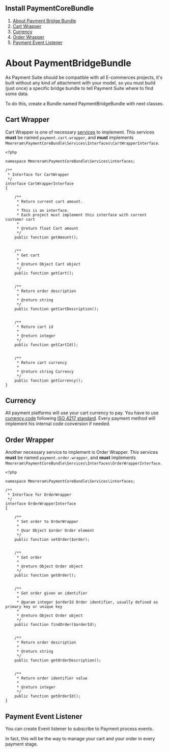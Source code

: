 Install PaymentCoreBundle
-----

1. [About Payment Bridge Bundle](#about-payment-bridge-bundle)
2. [Cart Wrapper](#cart-wrapper)
3. [Currency](#currency)
4. [Order Wrapper](#order-wrapper)
5. [Payment Event Listener](#payment-event-listener)


# About PaymentBridgeBundle

As Payment Suite should be compatible with all E-commerces projects, it's built without any kind of attachment with your model, so you must build (just once) a specific bridge bundle to tell Payment Suite where to find some data.

To do this, create a Bundle named PaymentBridgeBundle with next classes.

## Cart Wrapper

Cart Wrapper is one of necessary [services](http://symfony.com/doc/current/book/service_container.html) to implement. This services **must** be named `payment.cart.wrapper`, and **must** implements `Mmoreram\PaymentCoreBundle\Services\Interfaces\CartWrapperInterface`.

    <?php

    namespace Mmoreram\PaymentCoreBundle\Services\interfaces;

    /**
     * Interface for CartWrapper
     */
    interface CartWrapperInterface
    {

        /**
         * Return current cart amount.
         *
         * This is an interface.
         * Each project must implement this interface with current customer cart
         *
         * @return float Cart amount
         */
        public function getAmount();


        /**
         * Get cart
         *
         * @return Object Cart object
         */
        public function getCart();


        /**
         * Return order description
         *
         * @return string
         */
        public function getCartDescription();


        /**
         * Return cart id
         *
         * @return integer
         */
        public function getCartId();


        /**
         * Return cart currency
         *
         * @return string Currency
         */
        public function getCurrency();
    }

## Currency

All payment platforms will use your cart currency to pay. You have to use [currency code](http://en.wikipedia.org/wiki/ISO_4217) following [ISO 4217 standard](http://www.iso.org/iso/home/standards/currency_codes.htm).
Every payment method will implement his internal code conversion if needed.

## Order Wrapper

Another necessary service to implement is Order Wrapper. This services **must** be named `payment.order.wrapper`, and **must** implements `Mmoreram\PaymentCoreBundle\Services\Interfaces\OrderWrapperInterface`.


    <?php

    namespace Mmoreram\PaymentCoreBundle\Services\interfaces;

    /**
     * Interface for OrderWrapper
     */
    interface OrderWrapperInterface
    {

        /**
         * Set order to OrderWrapper
         *
         * @var Object $order Order element
         */
        public function setOrder($order);


        /**
         * Get order
         *
         * @return Object Order object
         */
        public function getOrder();


        /**
         * Get order given an identifier
         *
         * @param integer $orderId Order identifier, usually defined as primary key or unique key
         *
         * @return Object Order object
         */
        public function findOrder($orderId);


        /**
         * Return order description
         *
         * @return string
         */
        public function getOrderDescription();


        /**
         * Return order identifier value
         *
         * @return integer
         */
        public function getOrderId();
    }


## Payment Event Listener

You can create Event listener to subscribe to Payment process events.  

In fact, this will be the way to manage your cart and your order in every payment stage.
